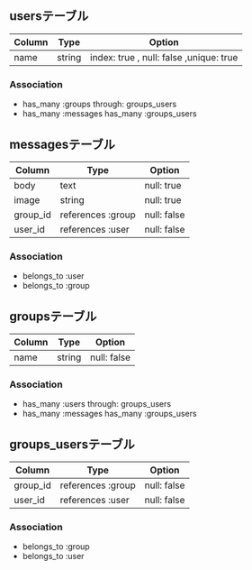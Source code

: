 ## usersテーブル

|Column|Type|Option|
|------|----|------|
|name|string|index: true , null: false ,unique: true|

### Association
- has_many :groups through: groups_users
- has_many :messages
  has_many :groups_users


## messagesテーブル

|Column|Type|Option|
|------|----|------|
|body|text|null: true|
|image|string|null: true|
|group_id|references :group|null: false|
|user_id|references :user|null: false|

### Association
- belongs_to :user
- belongs_to :group

## groupsテーブル

|Column|Type|Option|
|------|----|------|
|name|string|null: false|

### Association
- has_many :users through: groups_users
- has_many :messages
  has_many :groups_users

## groups_usersテーブル

|Column|Type|Option|
|------|----|------|
|group_id|references :group|null: false|
|user_id|references :user|null: false|

### Association
- belongs_to :group
- belongs_to :user